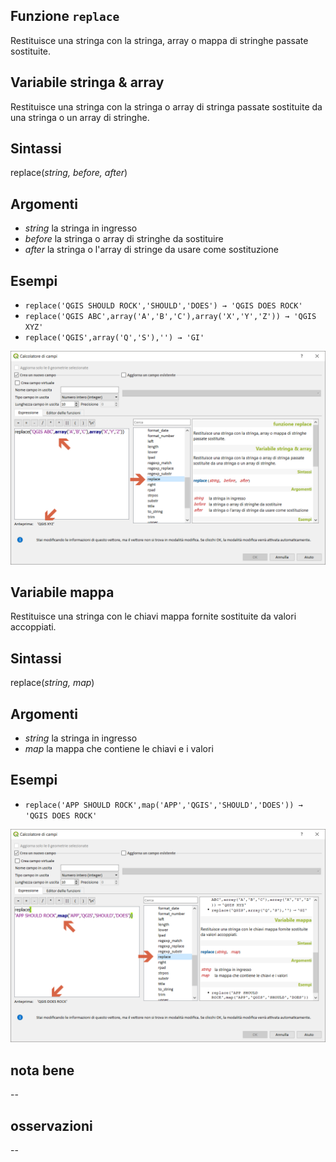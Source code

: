 ## Funzione `replace`

Restituisce una stringa con la stringa, array o mappa di stringhe passate sostituite.

## Variabile stringa & array
Restituisce una stringa con la stringa o array di stringa passate sostituite da una stringa o un array di stringhe.

## Sintassi

replace(_string, before, after_)

## Argomenti

* _string_ la stringa in ingresso
* _before_ la stringa o array di stringhe da sostituire
* _after_ la stringa o l'array di stringe da usare come sostituzione

## Esempi

* `replace('QGIS SHOULD ROCK','SHOULD','DOES') → 'QGIS DOES ROCK'`
* `replace('QGIS ABC',array('A','B','C'),array('X','Y','Z')) → 'QGIS XYZ'`
* `replace('QGIS',array('Q','S'),'') → 'GI'`

<img src="/img/stringhe_di_testo/replace/replace1.png">

## Variabile mappa

Restituisce una stringa con le chiavi mappa fornite sostituite da valori accoppiati.

## Sintassi
replace(_string, map_)

## Argomenti

* _string_ la stringa in ingresso
* _map_ la mappa che contiene le chiavi e i valori

## Esempi

* `replace('APP SHOULD ROCK',map('APP','QGIS','SHOULD','DOES')) → 'QGIS DOES ROCK'`

<img src="/img/stringhe_di_testo/replace/replace2.png">

## nota bene

--

## osservazioni

--